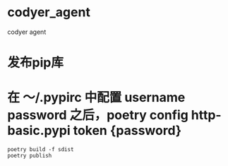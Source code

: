 # codyer_agent
codyer agent

# 发布pip库
# 在 ～/.pypirc 中配置 username password 之后，poetry config http-basic.pypi __token__ {password}
```shell
poetry build -f sdist
poetry publish
```